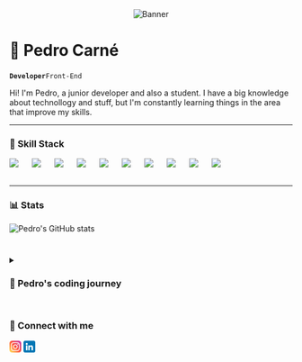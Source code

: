 <div align="center"><img src="https://user-images.githubusercontent.com/68451062/214399306-0d7533c6-204e-4803-815f-59be044f8047.png" alt="Banner" width="800px"></div>

# 🍕 Pedro Carné
**`Developer`**`Front-End`

Hi! I'm Pedro, a junior developer and also a student. I have a big knowledge about technollogy and stuff, but I'm constantly learning things in the area that improve my skills. 

---

### 📌 Skill Stack
<img align="left" src="https://cdn.jsdelivr.net/gh/devicons/devicon/icons/unity/unity-original.svg" width="40px" />
<img align="left" src="https://cdn.jsdelivr.net/gh/devicons/devicon/icons/python/python-original.svg" width="40px" />
<img align="left" src="https://cdn.jsdelivr.net/gh/devicons/devicon/icons/blender/blender-original.svg" width="40px" />
<img align="left" src="https://cdn.jsdelivr.net/gh/devicons/devicon/icons/vscode/vscode-original.svg" width="40px" />
<img align="left" src="https://cdn.jsdelivr.net/gh/devicons/devicon/icons/unrealengine/unrealengine-original.svg" width="40px" />
<img align="left" src="https://cdn.jsdelivr.net/gh/devicons/devicon/icons/nodejs/nodejs-original.svg" width="40px" />   
<img align="left" src="https://cdn.jsdelivr.net/gh/devicons/devicon/icons/html5/html5-original.svg" width="40px" />
<img align="left" src="https://cdn.jsdelivr.net/gh/devicons/devicon/icons/css3/css3-original.svg" width="40px" />
<img align="left" src="https://cdn.jsdelivr.net/gh/devicons/devicon/icons/figma/figma-original.svg" width="40px"/>
<img align="left" src="https://cdn.jsdelivr.net/gh/devicons/devicon/icons/linux/linux-original.svg" width="40px"/>
          
<br><br>

---

### 📊 Stats
![Pedro's GitHub stats](https://github-readme-stats.vercel.app/api?username=pedroCConceicao&show_icons=true&theme=tokyonight)

#

<details>
          <summary><h3>📜 Pedro's coding journey</h3></summary>
          Junior developer and finishing high school.
          <br><br>
          I have more than 3 years in the area, acquiring knowledge and experience and also participating of thousands of hackathons and game jam's. I currently master web development, game development and UX/UI tools. In addition, I also work with video editing.
          <br><br>
          Among the tools that I'm used to work with, are: Wordpress, VSCode, Bootstrap, Figma etc.
          <br><br>
          <bold>GameJam+ finalist and third place in "WE CODE WE CHANGE"(Uberlândia's Hackathon).</bold>
</details>

#

### 🔗 Connect with me
<a href="https://www.instagram.com/cpedrin_c/"><img align=”left” src="https://github.com/pedroCConceicao/pedroCConceicao/blob/main/images/instagram.png" width="21px"></a>
<a href="https://www.linkedin.com/in/pedro-carn%C3%A9-concei%C3%A7%C3%A3o-745525256/"><img align=”left” src="https://github.com/pedroCConceicao/pedroCConceicao/blob/main/images/linkedin.png" width="21px"></a>


          
          
          
          
